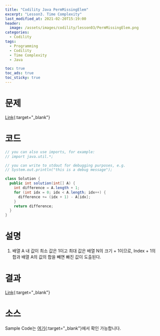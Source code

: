 ```yaml
---
title: "Codility Java PermMissingElem"
excerpt: "Lesson3. Time Complexity"
last_modified_at: 2021-02-20T15:19:00
header:
  image: /assets/images/codility/lesson03/PermMissingElem.png
categories:
  - Codility
tags:
  - Programming
  - Codility
  - Time Complexity
  - Java

toc: true
toc_ads: true
toc_sticky: true
---
```

# 문제
[Link](https://app.codility.com/programmers/lessons/3-time_complexity/perm_missing_elem/){:target="_blank"}

# 코드
```java
// you can also use imports, for example:
// import java.util.*;

// you can write to stdout for debugging purposes, e.g.
// System.out.println("this is a debug message");

class Solution {
  public int solution(int[] A) {
    int difference = A.length + 1;
    for (int idx = 0; idx < A.length; idx++) {
      difference += (idx + 1) - A[idx];
    }
    return difference;
  }
}
```

# 설명
1. 배열 A 내 값이 최소 값은 1이고 최대 값은 배열 N의 크기 + 1이므로, Index + 1의 합과 배열 A의 값의 합을 빼면 빠진 값이 도출된다.

# 결과
[Link](https://app.codility.com/demo/results/trainingMBK8M8-JET/){:target="_blank"}

# 소스
Sample Code는 [여기](https://github.com/GracefulSoul/codility/blob/master/src/main/java/gracefulsoul/lesson03/PermMissingElem.java){:target="_blank"}에서 확인 가능합니다.